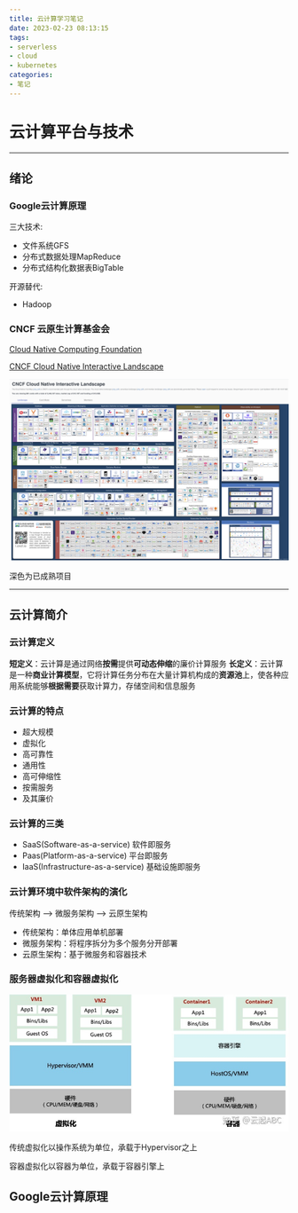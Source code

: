```yaml
---
title: 云计算学习笔记
date: 2023-02-23 08:13:15
tags:
- serverless 
- cloud 
- kubernetes
categories:
- 笔记 
---
```


# 云计算平台与技术

---

## 绪论

### Google云计算原理
三大技术:
- 文件系统GFS
- 分布式数据处理MapReduce
- 分布式结构化数据表BigTable

开源替代:
- Hadoop

### CNCF 云原生计算基金会
[Cloud Native Computing Foundation](https://www.cncf.io/)

[CNCF Cloud Native Interactive Landscape](https://landscape.cncf.io/)

![](/images/CloudNativeInteractiveLandscape.png)

深色为已成熟项目

---

## 云计算简介

### 云计算定义
**短定义**：云计算是通过网络**按需**提供**可动态伸缩**的廉价计算服务
**长定义**：云计算是一种**商业计算模型**，它将计算任务分布在大量计算机构成的**资源池**上，使各种应用系统能够**根据需要**获取计算力，存储空间和信息服务

### 云计算的特点
- 超大规模
- 虚拟化
- 高可靠性
- 通用性
- 高可伸缩性
- 按需服务
- 及其廉价

### 云计算的三类
- SaaS(Software-as-a-service) 软件即服务
- Paas(Platform-as-a-service) 平台即服务
- IaaS(Infrastructure-as-a-service) 基础设施即服务

### 云计算环境中软件架构的演化
传统架构 --> 微服务架构 --> 云原生架构

- 传统架构：单体应用单机部署
- 微服务架构：将程序拆分为多个服务分开部署
- 云原生架构：基于微服务和容器技术

### 服务器虚拟化和容器虚拟化

![](/images/服务器虚拟化架构图.jpg)

传统虚拟化以操作系统为单位，承载于Hypervisor之上

容器虚拟化以容器为单位，承载于容器引擎上

## Google云计算原理

### 